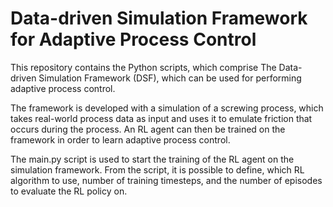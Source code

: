 # Data-driven Simulation Framework for Adaptive Process Control
This repository contains the Python scripts, which comprise The Data-driven Simulation Framework (DSF), which can be used for performing adaptive process control.

The framework is developed with a simulation of a screwing process, which takes real-world process data as input and uses it to emulate friction that occurs during the process. An RL agent can then be trained on the framework in order to learn adaptive process control.

The main.py script is used to start the training of the RL agent on the simulation framework. From the script, it is possible to define, which RL algorithm to use, number of training timesteps, and the number of episodes to evaluate the RL policy on.
